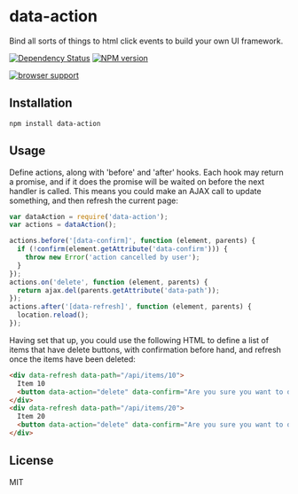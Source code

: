 # data-action

Bind all sorts of things to html click events to build your own UI framework.

[![Dependency Status](https://img.shields.io/david/ForbesLindesay/data-action.svg)](https://david-dm.org/ForbesLindesay/data-action)
[![NPM version](https://img.shields.io/npm/v/data-action.svg)](https://www.npmjs.com/package/data-action)

[![browser support](https://ci.testling.com/ForbesLindesay/data-action.png)](https://ci.testling.com/ForbesLindesay/data-action)

## Installation

    npm install data-action

## Usage

Define actions, along with 'before' and 'after' hooks.  Each hook may return a promise, and if it does the promise will be waited on before the next handler is called.  This means you could make an AJAX call to update something, and then refresh the current page:

```js
var dataAction = require('data-action');
var actions = dataAction();

actions.before('[data-confirm]', function (element, parents) {
  if (!confirm(element.getAttribute('data-confirm'))) {
    throw new Error('action cancelled by user');
  }
});
actions.on('delete', function (element, parents) {
  return ajax.del(parents.getAttribute('data-path'));
});
actions.after('[data-refresh]', function (element, parents) {
  location.reload();
});
```

Having set that up, you could use the following HTML to define a list of items that have delete buttons, with confirmation before hand, and refresh once the items have been deleted:

```html
<div data-refresh data-path="/api/items/10">
  Item 10
  <button data-action="delete" data-confirm="Are you sure you want to delete this item?">Delete</button>
</div>
<div data-refresh data-path="/api/items/20">
  Item 20
  <button data-action="delete" data-confirm="Are you sure you want to delete this item?">Delete</button>
</div>
```

## License

  MIT